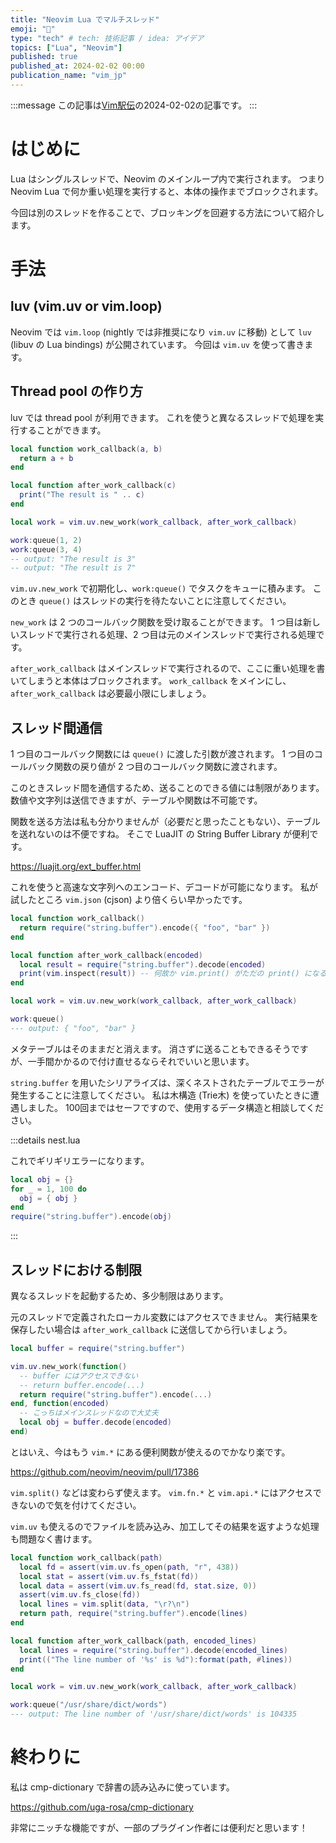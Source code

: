 ```yaml
---
title: "Neovim Lua でマルチスレッド"
emoji: "🧵"
type: "tech" # tech: 技術記事 / idea: アイデア
topics: ["Lua", "Neovim"]
published: true
published_at: 2024-02-02 00:00
publication_name: "vim_jp"
---
```


:::message
この記事は[Vim駅伝](https://vim-jp.org/ekiden/)の2024-02-02の記事です。
:::

# はじめに

Lua はシングルスレッドで、Neovim のメインループ内で実行されます。
つまり Neovim Lua で何か重い処理を実行すると、本体の操作までブロックされます。

今回は別のスレッドを作ることで、ブロッキングを回避する方法について紹介します。

# 手法

## luv (vim.uv or vim.loop)

Neovim では `vim.loop` (nightly では非推奨になり `vim.uv` に移動) として `luv` (libuv の Lua bindings) が公開されています。
今回は `vim.uv` を使って書きます。

## Thread pool の作り方

luv では thread pool が利用できます。
これを使うと異なるスレッドで処理を実行することができます。

```lua
local function work_callback(a, b)
  return a + b
end

local function after_work_callback(c)
  print("The result is " .. c)
end

local work = vim.uv.new_work(work_callback, after_work_callback)

work:queue(1, 2)
work:queue(3, 4)
-- output: "The result is 3"
-- output: "The result is 7"
```

`vim.uv.new_work` で初期化し、`work:queue()` でタスクをキューに積みます。
このとき `queue()` はスレッドの実行を待たないことに注意してください。

`new_work` は 2 つのコールバック関数を受け取ることができます。
1 つ目は新しいスレッドで実行される処理、2 つ目は元のメインスレッドで実行される処理です。

`after_work_callback` はメインスレッドで実行されるので、ここに重い処理を書いてしまうと本体はブロックされます。
`work_callback` をメインにし、`after_work_callback` は必要最小限にしましょう。

## スレッド間通信

1 つ目のコールバック関数には `queue()` に渡した引数が渡されます。
1 つ目のコールバック関数の戻り値が 2 つ目のコールバック関数に渡されます。

このときスレッド間を通信するため、送ることのできる値には制限があります。
数値や文字列は送信できますが、テーブルや関数は不可能です。

関数を送る方法は私も分かりませんが（必要だと思ったこともない）、テーブルを送れないのは不便ですね。
そこで LuaJIT の String Buffer Library が便利です。

https://luajit.org/ext_buffer.html

これを使うと高速な文字列へのエンコード、デコードが可能になります。
私が試したところ `vim.json` (cjson) より倍くらい早かったです。

```lua
local function work_callback()
  return require("string.buffer").encode({ "foo", "bar" })
end

local function after_work_callback(encoded)
  local result = require("string.buffer").decode(encoded)
  print(vim.inspect(result)) -- 何故か vim.print() がただの print() になるので。。。
end

local work = vim.uv.new_work(work_callback, after_work_callback)

work:queue()
--- output: { "foo", "bar" }
```

メタテーブルはそのままだと消えます。
消さずに送ることもできるそうですが、一手間かかるので付け直せるならそれでいいと思います。

`string.buffer` を用いたシリアライズは、深くネストされたテーブルでエラーが発生することに注意してください。
私は木構造 (Trie木) を使っていたときに遭遇しました。
100回まではセーフですので、使用するデータ構造と相談してください。

:::details nest.lua

これでギリギリエラーになります。

```lua
local obj = {}
for _ = 1, 100 do
  obj = { obj }
end
require("string.buffer").encode(obj)
```

:::

## スレッドにおける制限

異なるスレッドを起動するため、多少制限はあります。

元のスレッドで定義されたローカル変数にはアクセスできません。
実行結果を保存したい場合は `after_work_callback` に送信してから行いましょう。

```lua
local buffer = require("string.buffer")

vim.uv.new_work(function()
  -- buffer にはアクセスできない
  -- return buffer.encode(...)
  return require("string.buffer").encode(...)
end, function(encoded)
  -- こっちはメインスレッドなので大丈夫
  local obj = buffer.decode(encoded)
end)
```

とはいえ、今はもう `vim.*` にある便利関数が使えるのでかなり楽です。

https://github.com/neovim/neovim/pull/17386

`vim.split()` などは変わらず使えます。
`vim.fn.*` と `vim.api.*` にはアクセスできないので気を付けてください。

`vim.uv` も使えるのでファイルを読み込み、加工してその結果を返すような処理も問題なく書けます。

```lua
local function work_callback(path)
  local fd = assert(vim.uv.fs_open(path, "r", 438))
  local stat = assert(vim.uv.fs_fstat(fd))
  local data = assert(vim.uv.fs_read(fd, stat.size, 0))
  assert(vim.uv.fs_close(fd))
  local lines = vim.split(data, "\r?\n")
  return path, require("string.buffer").encode(lines)
end

local function after_work_callback(path, encoded_lines)
  local lines = require("string.buffer").decode(encoded_lines)
  print(("The line number of '%s' is %d"):format(path, #lines))
end

local work = vim.uv.new_work(work_callback, after_work_callback)

work:queue("/usr/share/dict/words")
--- output: The line number of '/usr/share/dict/words' is 104335
```

# 終わりに

私は cmp-dictionary で辞書の読み込みに使っています。

https://github.com/uga-rosa/cmp-dictionary

非常にニッチな機能ですが、一部のプラグイン作者には便利だと思います！
